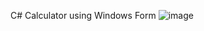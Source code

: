 C# Calculator using Windows Form
![image](https://github.com/user-attachments/assets/a7909ecb-2c58-4d92-8964-006e11662d21)
